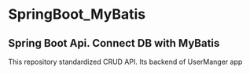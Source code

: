 # SpringBoot_MyBatis 
## Spring Boot Api. Connect DB with MyBatis
This repository standardized CRUD API. Its backend of UserManger app

